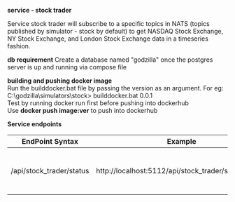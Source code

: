 **service - stock trader**

Service stock trader will subscribe to a specific topics in NATS (topics published by simulator - stock by default) to get NASDAQ Stock Exchange, NY Stock Exchange, and London Stock Exchange data in a timeseries fashion.

**db requirement**
Create a database named "godzilla" once the postgres server is up and running via compose file 

**building and pushing docker image**
<br> Run the builddocker.bat file by passing the version as an argument. For eg:
<br> C:\godzilla\simulators\stock> builddocker.bat 0.0.1
<br> Test by running docker run first before pushing into dockerhub
<br> Use **docker push image:ver** to push into dockerhub


**Service endpoints**

| EndPoint Syntax        | Example           | Detail  |
| ------------- |:-------------:| -----:|
| /api/stock_trader/status      | http://localhost:5112/api/stock_trader/status/health | Get the health status of this application |

